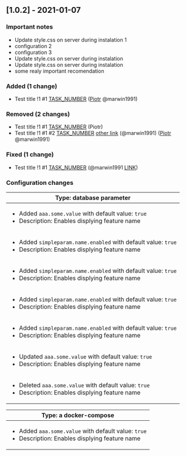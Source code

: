 <!-- @formatter:off -->
<!-- noinspection -->
<!-- Prevents auto format, for JetBrains IDE File > Settings > Editor > Code Style (Formatter Tab) > Turn formatter on/off with markers in code comments  -->

<!-- This file is automatically generate by logchange tool 🌳 🪓 => 🪵 -->
<!-- Visit https://github.com/logchange/logchange and leave a star 🌟 -->
<!-- !!! ⚠️ DO NOT MODIFY THIS FILE, YOUR CHANGES WILL BE LOST ⚠️ !!! -->


[1.0.2] - 2021-01-07
--------------------

### Important notes

- Update style.css on server during instalation 1
- configuration 2
- configuration 3
- Update style.css on server during instalation
- Update style.css on server during instalation
- some realy important recomendation

### Added (1 change)

- Test title !1 #1 [TASK_NUMBER](https://www.google.pl) ([Piotr](https://github.com/marwin1991) @marwin1991)

### Removed (2 changes)

- Test title !1 #1 [TASK_NUMBER](https://www.google.pl) (Piotr)
- Test title !1 #1 #2 [TASK_NUMBER](https://www.google.pl) [other link](https://www.google.pl) (@marwin1991) ([Piotr](https://github.com/marwin1991) @marwin1991)

### Fixed (1 change)

- Test title !1 #1 [TASK_NUMBER](https://www.google.pl) (@marwin1991 [LINK](https://github.com/marwin1991))

### Configuration changes

| Type: database parameter                                                                                                          |
| --------------------------------------------------------------------------------------------------------------------------------- |
| <ul><li>Added `aaa.some.value` with default value: `true`</li><li>Description: Enables displying feature name</li></ul>           |
| <ul><li>Added `simpleparam.name.enabled` with default value: `true`</li><li>Description: Enables displying feature name</li></ul> |
| <ul><li>Added `simpleparam.name.enabled` with default value: `true`</li><li>Description: Enables displying feature name</li></ul> |
| <ul><li>Added `simpleparam.name.enabled` with default value: `true`</li><li>Description: Enables displying feature name</li></ul> |
| <ul><li>Added `simpleparam.name.enabled` with default value: `true`</li><li>Description: Enables displying feature name</li></ul> |
| <ul><li>Updated `aaa.some.value` with default value: `true`</li><li>Description: Enables displying feature name</li></ul>         |
| <ul><li>Deleted `aaa.some.value` with default value: `true`</li><li>Description: Enables displying feature name</li></ul>         |

| Type: a docker-compose                                                                                                  |
| ----------------------------------------------------------------------------------------------------------------------- |
| <ul><li>Added `aaa.some.value` with default value: `true`</li><li>Description: Enables displying feature name</li></ul> |


